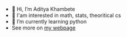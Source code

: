 - 👋 Hi, I’m Aditya Khambete
- 👀 I'am interested in math, stats, theoritical cs
- 🌱 I’m currently learning python
-  See more on [my webpage](https://www.adityak1729.github.io)

<!---
adityathegreat1729/adityathegreat1729 is a ✨ special ✨ repository because its `README.md` (this file) appears on your GitHub profile.
You can click the Preview link to take a look at your changes.
--->
